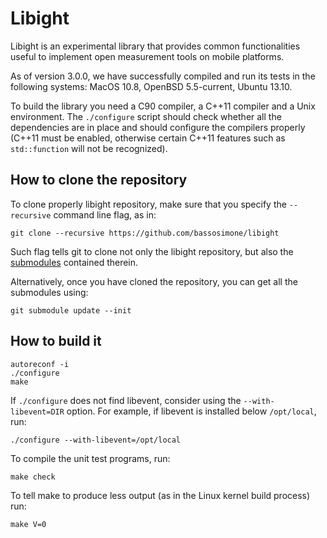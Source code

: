 Libight
=======

Libight is an experimental library that provides common functionalities
useful to implement open measurement tools on mobile platforms.

As of version 3.0.0, we have successfully compiled and run its tests in the
following systems: MacOS 10.8, OpenBSD 5.5-current, Ubuntu 13.10.

To build the library you need a C90 compiler, a C++11 compiler and
a Unix environment. The `./configure` script should check whether all
the dependencies are in place and should configure the compilers
properly (C++11 must be enabled, otherwise certain C++11 features
such as `std::function` will not be recognized).

How to clone the repository
---------------------------

To clone properly libight repository, make sure that you specify the
`--recursive` command line flag, as in:

    git clone --recursive https://github.com/bassosimone/libight

Such flag tells git to clone not only the libight repository, but also
the [submodules](http://git-scm.com/docs/git-submodule) contained therein.

Alternatively, once you have cloned the repository, you can get all
the submodules using:

    git submodule update --init

How to build it
---------------

    autoreconf -i
    ./configure
    make

If `./configure` does not find libevent, consider using the
`--with-libevent=DIR` option. For example, if libevent is
installed below `/opt/local`, run:

    ./configure --with-libevent=/opt/local

To compile the unit test programs, run:

    make check

To tell make to produce less output (as in the Linux kernel
build process) run:

    make V=0
